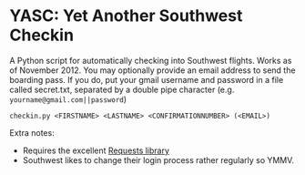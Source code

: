 YASC: Yet Another Southwest Checkin
========================

A Python script for automatically checking into Southwest flights. Works as of November 2012. You may optionally provide an email address to send the boarding pass. If you do, put your gmail username and password in a file called secret.txt, separated by a double pipe character (e.g. `yourname@gmail.com||password`)

`checkin.py <FIRSTNAME> <LASTNAME> <CONFIRMATIONNUMBER> (<EMAIL>)`

Extra notes:

*   Requires the excellent [Requests library](http://docs.python-requests.org/)
*   Southwest likes to change their login process rather regularly so YMMV.
